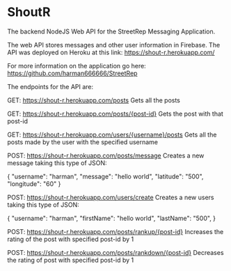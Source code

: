 # ShoutR
The backend NodeJS Web API for the StreetRep Messaging Application.

The web API stores messages and other user information in Firebase. 
The API was deployed on Heroku at this link:
https://shout-r.herokuapp.com/

For more information on the application go here:
https://github.com/harman666666/StreetRep


The endpoints for the API are:

GET: https://shout-r.herokuapp.com/posts
Gets all the posts

GET: https://shout-r.herokuapp.com/posts/{post-id}
Gets the post with that post-id

GET: https://shout-r.herokuapp.com/users/{username}/posts
Gets all the posts made by the user with the specified username

POST: https://shout-r.herokuapp.com/posts/message
Creates a new message taking this type of JSON:

{
"username": "harman",
"message": "hello world",
"latitude": "500",
"longitude": "60"
}

POST: https://shout-r.herokuapp.com/users/create
Creates a new users taking this type of JSON:

{
"username": "harman",
"firstName": "hello world",
"lastName": "500",
}

POST: https://shout-r.herokuapp.com/posts/rankup/{post-id}
Increases the rating of the post with specified post-id by 1

POST: https://shout-r.herokuapp.com/posts/rankdown/{post-id}
Decreases the rating of post with specified post-id by 1











